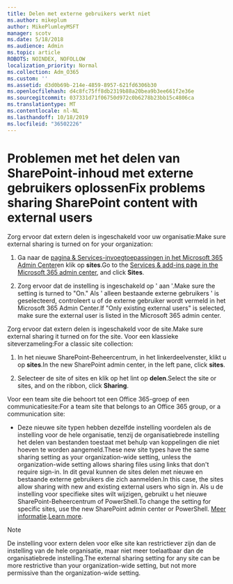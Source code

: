 ```yaml
---
title: Delen met externe gebruikers werkt niet
ms.author: mikeplum
author: MikePlumleyMSFT
manager: scotv
ms.date: 5/18/2018
ms.audience: Admin
ms.topic: article
ROBOTS: NOINDEX, NOFOLLOW
localization_priority: Normal
ms.collection: Adm_O365
ms.custom: ''
ms.assetid: d3d0b69b-214e-4859-8957-621fd6306b30
ms.openlocfilehash: d4c8fc75ff8db2319b88a20bea9b3ee661f2e36e
ms.sourcegitcommit: 037331d71f06750d972c0b6278b23bb15c4806ca
ms.translationtype: MT
ms.contentlocale: nl-NL
ms.lasthandoff: 10/18/2019
ms.locfileid: "36502226"
---
```

# <a name="fix-problems-sharing-sharepoint-content-with-external-users"></a><span data-ttu-id="e5ba6-102">Problemen met het delen van SharePoint-inhoud met externe gebruikers oplossen</span><span class="sxs-lookup"><span data-stu-id="e5ba6-102">Fix problems sharing SharePoint content with external users</span></span>

<span data-ttu-id="e5ba6-103">Zorg ervoor dat extern delen is ingeschakeld voor uw organisatie:</span><span class="sxs-lookup"><span data-stu-id="e5ba6-103">Make sure external sharing is turned on for your organization:</span></span>
  
1. <span data-ttu-id="e5ba6-104">Ga naar de [pagina &amp; Services-invoegtoepassingen in het Microsoft 365 Admin Center](https://portal.office.com/adminportal/home#/Settings/ServicesAndAddIns)en klik op **sites**.</span><span class="sxs-lookup"><span data-stu-id="e5ba6-104">Go to the [Services &amp; add-ins page in the Microsoft 365 admin center](https://portal.office.com/adminportal/home#/Settings/ServicesAndAddIns), and click **Sites**.</span></span>
    
2. <span data-ttu-id="e5ba6-105">Zorg ervoor dat de instelling is ingeschakeld op ' aan '.</span><span class="sxs-lookup"><span data-stu-id="e5ba6-105">Make sure the setting is turned to "On."</span></span> <span data-ttu-id="e5ba6-106">Als ' alleen bestaande externe gebruikers ' is geselecteerd, controleert u of de externe gebruiker wordt vermeld in het Microsoft 365 Admin Center.</span><span class="sxs-lookup"><span data-stu-id="e5ba6-106">If "Only existing external users" is selected, make sure the external user is listed in the Microsoft 365 admin center.</span></span>
    
<span data-ttu-id="e5ba6-107">Zorg ervoor dat extern delen is ingeschakeld voor de site.</span><span class="sxs-lookup"><span data-stu-id="e5ba6-107">Make sure external sharing it turned on for the site.</span></span> <span data-ttu-id="e5ba6-108">Voor een klassieke siteverzameling:</span><span class="sxs-lookup"><span data-stu-id="e5ba6-108">For a classic site collection:</span></span>
  
1. <span data-ttu-id="e5ba6-109">In het nieuwe SharePoint-Beheercentrum, in het linkerdeelvenster, klikt u op **sites**.</span><span class="sxs-lookup"><span data-stu-id="e5ba6-109">In the new SharePoint admin center, in the left pane, click **sites**.</span></span>
    
2. <span data-ttu-id="e5ba6-110">Selecteer de site of sites en klik op het lint op **delen**.</span><span class="sxs-lookup"><span data-stu-id="e5ba6-110">Select the site or sites, and on the ribbon, click **Sharing**.</span></span>
    
<span data-ttu-id="e5ba6-111">Voor een team site die behoort tot een Office 365-groep of een communicatiesite:</span><span class="sxs-lookup"><span data-stu-id="e5ba6-111">For a team site that belongs to an Office 365 group, or a communication site:</span></span>
  
- <span data-ttu-id="e5ba6-112">Deze nieuwe site typen hebben dezelfde instelling voordelen als de instelling voor de hele organisatie, tenzij de organisatiebrede instelling het delen van bestanden toestaat met behulp van koppelingen die niet hoeven te worden aangemeld.</span><span class="sxs-lookup"><span data-stu-id="e5ba6-112">These new site types have the same sharing setting as your organization-wide setting, unless the organization-wide setting allows sharing files using links that don't require sign-in.</span></span> <span data-ttu-id="e5ba6-113">In dit geval kunnen de sites delen met nieuwe en bestaande externe gebruikers die zich aanmelden.</span><span class="sxs-lookup"><span data-stu-id="e5ba6-113">In this case, the sites allow sharing with new and existing external users who sign in.</span></span> <span data-ttu-id="e5ba6-114">Als u de instelling voor specifieke sites wilt wijzigen, gebruikt u het nieuwe SharePoint-Beheercentrum of PowerShell.</span><span class="sxs-lookup"><span data-stu-id="e5ba6-114">To change the setting for specific sites, use the new SharePoint admin center or PowerShell.</span></span> <span data-ttu-id="e5ba6-115">[Meer informatie](https://go.microsoft.com/fwlink/?linkid=871863).</span><span class="sxs-lookup"><span data-stu-id="e5ba6-115">[Learn more](https://go.microsoft.com/fwlink/?linkid=871863).</span></span>
    
> [!NOTE]
> <span data-ttu-id="e5ba6-116">De instelling voor extern delen voor elke site kan restrictiever zijn dan de instelling van de hele organisatie, maar niet meer toelaatbaar dan de organisatiebrede instelling.</span><span class="sxs-lookup"><span data-stu-id="e5ba6-116">The external sharing setting for any site can be more restrictive than your organization-wide setting, but not more permissive than the organization-wide setting.</span></span> 
  

